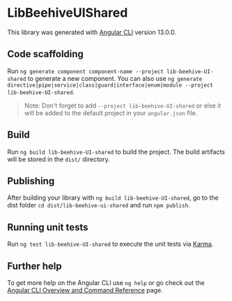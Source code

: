 # LibBeehiveUIShared

This library was generated with [Angular CLI](https://github.com/angular/angular-cli) version 13.0.0.

## Code scaffolding

Run `ng generate component component-name --project lib-beehive-UI-shared` to generate a new component. You can also use `ng generate directive|pipe|service|class|guard|interface|enum|module --project lib-beehive-UI-shared`.
> Note: Don't forget to add `--project lib-beehive-UI-shared` or else it will be added to the default project in your `angular.json` file. 

## Build

Run `ng build lib-beehive-UI-shared` to build the project. The build artifacts will be stored in the `dist/` directory.

## Publishing

After building your library with `ng build lib-beehive-UI-shared`, go to the dist folder `cd dist/lib-beehive-ui-shared` and run `npm publish`.

## Running unit tests

Run `ng test lib-beehive-UI-shared` to execute the unit tests via [Karma](https://karma-runner.github.io).

## Further help

To get more help on the Angular CLI use `ng help` or go check out the [Angular CLI Overview and Command Reference](https://angular.io/cli) page.
